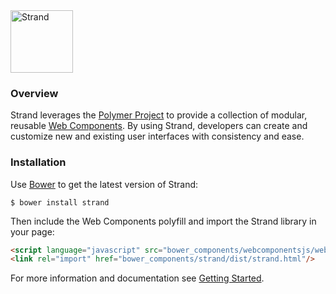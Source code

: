 <img src="http://mediamath.github.io/strand/images/strand-logo.svg" height="100" alt="Strand" />

### Overview
Strand leverages the [Polymer Project](https://www.polymer-project.org) to provide a collection of modular, reusable [Web Components](http://webcomponents.org/).  By using Strand, developers can create and customize new and existing user interfaces with consistency and ease.

### Installation

Use [Bower](http://bower.io/) to get the latest version of Strand:

`$ bower install strand`

Then include the Web Components polyfill and import the Strand library in your page:

```html
<script language="javascript" src="bower_components/webcomponentsjs/webcomponents.min.js"></script>
<link rel="import" href="bower_components/strand/dist/strand.html"/>
```

For more information and documentation see [Getting Started](http://mediamath.github.io/strand/article_getting_started.html).
